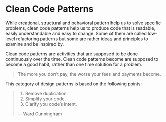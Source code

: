 # Clean Code Patterns

While creational, structural and behavioral pattern help us to solve specific problems, clean code patterns help us to produce code that is readable, easily understandable and easy to change. Some of them are called low-level refactoring patterns but some are rather ideas and principles to examine and be inspired by.

Clean code patterns are activities that are supposed to be done continuously over the time. Clean code patterns become are supposed to become a good habit, rather than one time solution for a problem.

> The more you don’t pay, the worse your fees and payments become.

This category of design patterns is based on the following points:

> 1. Remove duplication.  
> 2. Simplify your code.  
> 3. Clarify you code’s intent.
>
> -- Ward Cunningham




